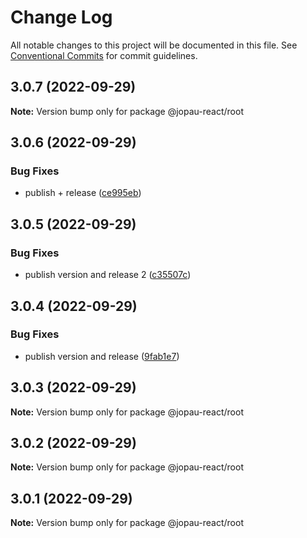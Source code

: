 # Change Log

All notable changes to this project will be documented in this file.
See [Conventional Commits](https://conventionalcommits.org) for commit guidelines.

## 3.0.7 (2022-09-29)

**Note:** Version bump only for package @jopau-react/root





## 3.0.6 (2022-09-29)


### Bug Fixes

* publish + release ([ce995eb](http://jopau-react/commits/ce995ebf77c706080a52174eaf9e048aed93529c))





## 3.0.5 (2022-09-29)


### Bug Fixes

* publish version and release 2 ([c35507c](http://jopau-react/commits/c35507cf0edb9f6257b17e94eb973e396aefcf03))





## 3.0.4 (2022-09-29)

### Bug Fixes

- publish version and release ([9fab1e7](http://jopau-react/commits/9fab1e7255b1fbbbd3f6b7e7ead9c4782c764c89))

## 3.0.3 (2022-09-29)

**Note:** Version bump only for package @jopau-react/root

## 3.0.2 (2022-09-29)

**Note:** Version bump only for package @jopau-react/root

## 3.0.1 (2022-09-29)

**Note:** Version bump only for package @jopau-react/root
